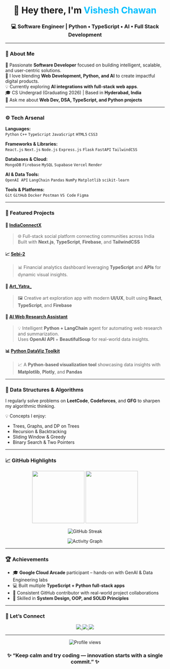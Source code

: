 <!-- VisheshChawan/VisheshChawan README.md -->

<h1 align="center">👋 Hey there, I'm <span style="color:#00BFFF;">Vishesh Chawan</span></h1>
<h3 align="center">💻 Software Engineer | Python • TypeScript • AI • Full Stack Development</h3>

---

### 🧠 About Me
🚀 Passionate **Software Developer** focused on building intelligent, scalable, and user-centric solutions.  
🎯 I love blending **Web Development, Python, and AI** to create impactful digital products.  
💡 Currently exploring **AI integrations with full-stack web apps**.  
🎓 CS Undergrad (Graduating 2026) | Based in **Hyderabad, India**  
💬 Ask me about **Web Dev, DSA, TypeScript, and Python projects**  

---

### ⚙️ Tech Arsenal
**Languages:**  
`Python` `C++` `TypeScript` `JavaScript` `HTML5` `CSS3`

**Frameworks & Libraries:**  
`React.js` `Next.js` `Node.js` `Express.js` `Flask` `FastAPI` `TailwindCSS`

**Databases & Cloud:**  
`MongoDB` `Firebase` `MySQL` `Supabase` `Vercel` `Render`

**AI & Data Tools:**  
`OpenAI API` `LangChain` `Pandas` `NumPy` `Matplotlib` `scikit-learn`

**Tools & Platforms:**  
`Git` `GitHub` `Docker` `Postman` `VS Code` `Figma`

---

### 🌟 Featured Projects

#### 🧩 [IndiaConnectX](https://github.com/VisheshChawan/IndiaConnectX)
> 🌐 Full-stack social platform connecting communities across India  
> Built with **Next.js**, **TypeScript**, **Firebase**, and **TailwindCSS**

#### 📈 [Sebi-2](https://github.com/VisheshChawan/Sebi-2)
> 📊 Financial analytics dashboard leveraging **TypeScript** and **APIs** for dynamic visual insights.

#### 🎨 [Art_Yatra_](https://github.com/VisheshChawan/Art_Yatra_)
> 🖼️ Creative art exploration app with modern **UI/UX**, built using **React**, **TypeScript**, and **Firebase**

#### 🤖 [AI Web Research Assistant](#)
> 💡 Intelligent **Python + LangChain** agent for automating web research and summarization.  
> Uses **OpenAI API** + **BeautifulSoup** for real-world data insights.

#### 📊 [Python DataViz Toolkit](#)
> 📈 A **Python-based visualization tool** showcasing data insights with **Matplotlib**, **Plotly**, and **Pandas**

---

### 🧩 Data Structures & Algorithms
I regularly solve problems on **LeetCode**, **Codeforces**, and **GFG** to sharpen my algorithmic thinking.

💡 Concepts I enjoy:
- Trees, Graphs, and DP on Trees
- Recursion & Backtracking
- Sliding Window & Greedy
- Binary Search & Two Pointers

---

### 📈 GitHub Highlights
<p align="center">
  <img src="https://github-readme-stats.vercel.app/api?username=VisheshChawan&show_icons=true&theme=tokyonight" height="165" />
  <img src="https://github-readme-stats.vercel.app/api/top-langs/?username=VisheshChawan&layout=compact&theme=tokyonight" height="165" />
</p>

<p align="center">
  <img src="https://streak-stats.demolab.com?user=VisheshChawan&theme=tokyonight" alt="GitHub Streak" />
</p>

<p align="center">
  <img src="https://github-readme-activity-graph.vercel.app/graph?username=VisheshChawan&theme=react-dark" alt="Activity Graph" />
</p>

---

### 🏆 Achievements
- 🎓 **Google Cloud Arcade** participant – hands-on with GenAI & Data Engineering labs  
- 💻 Built multiple **TypeScript + Python full-stack apps**  
- 🌟 Consistent GitHub contributor with real-world project collaborations  
- 🧠 Skilled in **System Design, OOP, and SOLID Principles**

---

### 🤝 Let’s Connect
<p align="center">
  <a href="https://linkedin.com/in/visheshchawan" target="_blank">
    <img src="https://img.shields.io/badge/LinkedIn-Vishesh%20Chawan-blue?style=for-the-badge&logo=linkedin" />
  </a>
  <a href="mailto:visheshchawan@email.com">
    <img src="https://img.shields.io/badge/Email-visheshchawan%40email.com-red?style=for-the-badge&logo=gmail" />
  </a>
  <a href="https://visheshchawan.github.io" target="_blank">
    <img src="https://img.shields.io/badge/Portfolio-Website-green?style=for-the-badge&logo=firefox" />
  </a>
</p>

---

<p align="center">
  <img src="https://komarev.com/ghpvc/?username=VisheshChawan&color=blue" alt="Profile views" />
</p>

<h3 align="center">✨ “Keep calm and try coding — innovation starts with a single commit.” ✨</h3>
